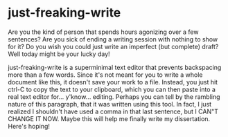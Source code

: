 # just-freaking-write
Are you the kind of person that spends hours agonizing over a few sentences? Are you sick of ending a writing session with nothing to show for it? Do you wish you could just write an imperfect (but complete) draft? Well today might be your lucky day!

just-freaking-write is a superminimal text editor that prevents backspacing more than a few words. Since it's not meant for you to write a whole document like this, it doesn't save your work to a file. Instead, you just hit ctrl-C to copy the text to your clipboard, which you can then paste into a real text editor for... y'know... editing. Perhaps you can tell by the rambling nature of this paragraph, that it was written using this tool. In fact, I just realized I shouldn't have used a comma in that last sentence, but I CAN"T CHANGE IT NOW. Maybe this will help me finally write my dissertation. Here's hoping!

